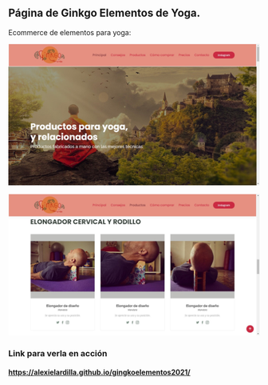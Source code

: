 ## Página de Ginkgo Elementos de Yoga.

Ecommerce de elementos para yoga:

![imagen de site](app1.jpg)

![imagen de site](app2.jpg)

### Link para verla en acción 
#### https://alexielardilla.github.io/gingkoelementos2021/


